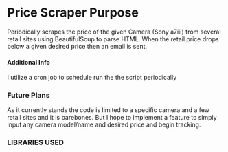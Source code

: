 # Price Scraper Purpose
Periodically scrapes the price of the given Camera (Sony a7iii) from several retail sites using BeautifulSoup to parse HTML. 
When the retail price drops below a given desired price then an email is sent. 

#### Additional Info 
I utilize a cron job to schedule run the the script periodically

### Future Plans
As it currently stands the code is limited to a specific camera and a few retail sites and it is barebones. But I hope to implement a feature to simply input any camera model/name and desired price and begin tracking.

### LIBRARIES USED





